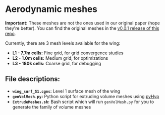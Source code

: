 # Aerodynamic meshes

**Important:** These meshes are not the ones used in our original paper (hope they're better). You can find the original meshes in the [v0.0.1 release of this repo](https://github.com/mdolab/AerostructuralOptBenchmark/tree/v0.0.1/aero).

Currently, there are 3 mesh levels available for the wing:

- **L1 - 7.7m cells:** Fine grid, for grid convergence studies
- **L2 - 1.0m cells:** Medium grid, for optimizations
- **L3 - 180k cells:** Coarse grid, for debugging

## File descriptions:

- **`wing_surf_S1.cgns`:** Level 1 surface mesh of the wing
- **`genVolMesh.py`:** Python script for extruding volume meshes using [pyHyp](github.com/mdolab/pyhyp)
- **`ExtrudeMeshes.sh`:** Bash script which will run `genVolMesh.py` for you to generate the family of volume meshes
